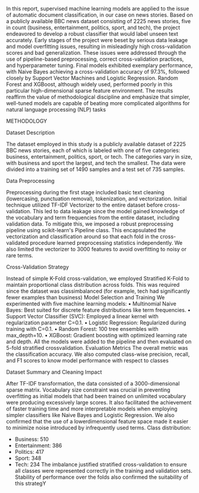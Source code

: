 In this report, supervised machine learning models are applied to the issue of automatic
document classification, in our case on news stories. Based on a publicly available BBC news
dataset consisting of 2225 news stories, five in count (business, entertainment, politics, sport, and
tech), the project endeavored to develop a robust classifier that would label unseen text
accurately. Early stages of the project were beset by serious data leakage and model overfitting
issues, resulting in misleadingly high cross-validation scores and bad generalization. These
issues were addressed through the use of pipeline-based preprocessing, correct cross-validation
practices, and hyperparameter tuning. Final models exhibited exemplary performance, with
Naive Bayes achieving a cross-validation accuracy of 97.3%, followed closely by Support Vector
Machines and Logistic Regression. Random Forest and XGBoost, although widely used,
performed poorly in this particular high-dimensional sparse feature environment. The results
reaffirm the value of methodological discipline and emphasize that simpler, well-tuned models
are capable of beating more complicated algorithms for natural language processing (NLP) tasks

METHODOLOGY

Dataset Description

The dataset employed in this study is a publicly available dataset of 2225 BBC news
stories, each of which is labeled with one of five categories: business, entertainment,
politics, sport, or tech. The categories vary in size, with business and sport the largest,
and tech the smallest. The data were divided into a training set of 1490 samples and a test
set of 735 samples.

Data Preprocessing

Preprocessing during the first stage included basic text cleaning (lowercasing,
punctuation removal), tokenization, and vectorization. Initial technique utilized TF-IDF
Vectorizer to the entire dataset before cross-validation. This led to data leakage since the
model gained knowledge of the vocabulary and term frequencies from the entire dataset,
including validation data.
To mitigate this, we imposed a robust preprocessing pipeline using scikit-learn's Pipeline
class. This encapsulated the vectorization and classification around so that each fold in
the cross-validated procedure learned preprocessing statistics independently. We also
limited the vectorizer to 3000 features to avoid overfitting to noisy or rare terms.

Cross-Validation Strategy

Instead of simple K-Fold cross-validation, we employed Stratified K-Fold to maintain
proportional class distribution across folds. This was required since the dataset was classimbalanced (for example, tech had significantly fewer examples than business)
Model Selection and Training
We experimented with five machine learning models:
• Multinomial Naive Bayes: Best suited for discrete feature distributions like term
frequencies.
• Support Vector Classifier (SVC): Employed a linear kernel with regularization
parameter C=0.1.
• Logistic Regression: Regularized during training with C=0.1.
• Random Forest: 100 tree ensembles with max_depth=10.
• XGBoost: Gradient boosting with optimized learning rate and depth.
All the models were added to the pipeline and then evaluated on 5-fold stratified crossvalidation.
Evaluation Metrics
The overall metric was the classification accuracy. We also computed class-wise
precision, recall, and F1 scores to know model performance with respect to classes

Dataset Summary and Cleaning Impact

After TF-IDF transformation, the data consisted of a 3000-dimensional sparse matrix.
Vocabulary size constraint was crucial in preventing overfitting as initial models that had been
trained on unlimited vocabulary were producing excessively large scores. It also facilitated the
achievement of faster training time and more interpretable models when employing simpler
classifiers like Naive Bayes and Logistic Regression. We also confirmed that the use of a lowerdimensional feature space made it easier to minimize noise introduced by infrequently used
terms.
 Class distribution:
- Business: 510
- Entertainment: 386
- Politics: 417
- Sport: 348
- Tech: 234
The imbalance justified stratified cross-validation to ensure all classes were represented correctly
in the training and validation sets. Stability of performance over the folds also confirmed the
suitability of this strategY

